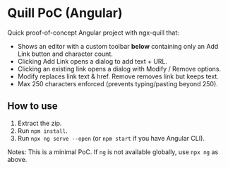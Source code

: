 # Quill PoC (Angular)

Quick proof-of-concept Angular project with ngx-quill that:

- Shows an editor with a custom toolbar **below** containing only an Add Link button and character count.
- Clicking Add Link opens a dialog to add text + URL.
- Clicking an existing link opens a dialog with Modify / Remove options.
- Modify replaces link text & href. Remove removes link but keeps text.
- Max 250 characters enforced (prevents typing/pasting beyond 250).

## How to use

1. Extract the zip.
2. Run `npm install`.
3. Run `npx ng serve --open` (or `npm start` if you have Angular CLI).

Notes: This is a minimal PoC. If `ng` is not available globally, use `npx ng` as above.
